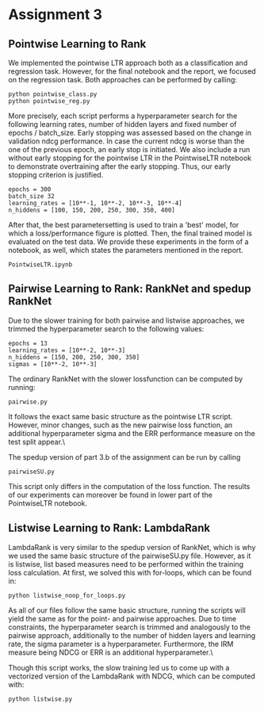 # Assignment 3

## Pointwise Learning to Rank 

We implemented the pointwise LTR approach both as a classification and regression task. However, for the final notebook and the 
report, we focused on the regression task. Both approaches can be performed by calling: 

```
python pointwise_class.py
python pointwise_reg.py
```

More precisely, each script performs a hyperparameter search for the following learning rates, number of hidden layers
and fixed number of epochs / batch_size. Early stopping was assessed based on the change in validation ndcg performance. 
In case the current ndcg is worse than the one of the previous epoch, an early stop is initiated. We also include 
a run without early stopping for the pointwise LTR in the PointwiseLTR notebook to demonstrate overtraining after
the early stopping. Thus, our early stopping criterion is justified. 

```
epochs = 300
batch_size 32
learning_rates = [10**-1, 10**-2, 10**-3, 10**-4]
n_hiddens = [100, 150, 200, 250, 300, 350, 400]
```

After that, the best parametersetting is used to train a 'best' model, for which a loss/performance figure is plotted. 
Then, the final trained model is evaluated on the test data. We provide these experiments in the form of a notebook, as 
well, which states the parameters mentioned in the report.  

```
PointwiseLTR.ipynb
```

## Pairwise Learning to Rank: RankNet and spedup RankNet

Due to the slower training for both pairwise and listwise approaches, we trimmed the hyperparameter search to the following 
values:

```
epochs = 13
learning_rates = [10**-2, 10**-3]
n_hiddens = [150, 200, 250, 300, 350]
sigmas = [10**-2, 10**-3]
```

The ordinary RankNet with the slower lossfunction can be computed by running: 

```
pairwise.py
```

It follows the exact same basic structure as the pointwise LTR script. However, minor changes, such as the new pairwise 
loss function, an additional hyperparameter sigma and the ERR performance measure on the test split appear.\

The spedup version of part 3.b of the assignment can be run by calling 

```
pairwiseSU.py
```

This script only differs in the computation of the loss function. The results of our experiments can moreover be found 
in lower part of the PointwiseLTR notebook. 

## Listwise Learning to Rank: LambdaRank 

LambdaRank is very similar to the spedup version of RankNet, which is why we used the same basic structure of the 
pairwiseSU.py file. However, as it is listwise, list based measures need to be performed within the training loss 
calculation. At first, we solved this with for-loops, which can be found in:

```
python listwise_noop_for_loops.py
```

As all of our files follow the same basic structure, running the scripts will yield the same as for the point- and pairwise
approaches. Due to time constraints, the hyperparameter search is trimmed and analogously to the pairwise approach, 
additionally to the number of hidden layers and learning rate, the sigma parameter is a hyperparameter. Furthermore, 
the IRM measure being NDCG or ERR is an additional hyperparameter.\

Though this script works, the slow training led us to come up with a vectorized version of the LambdaRank with NDCG, which 
can be computed with:

```
python listwise.py
```
 


